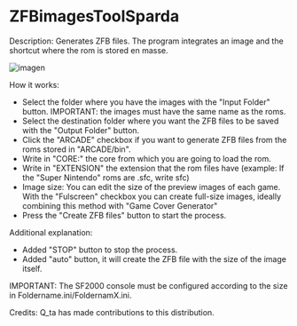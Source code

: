 # ZFBimagesToolSparda

Description: Generates ZFB files. The program integrates an image and the shortcut where the rom is stored en masse.

![imagen](https://github.com/user-attachments/assets/c23cdca6-853e-4556-8bc3-0310940f61f0)


How it works:
- Select the folder where you have the images with the "Input Folder" button. IMPORTANT: the images must have the same name as the roms.
- Select the destination folder where you want the ZFB files to be saved with the "Output Folder" button.
- Click the "ARCADE" checkbox if you want to generate ZFB files from the roms stored in "ARCADE/bin".
- Write in "CORE:" the core from which you are going to load the rom.
- Write in "EXTENSION" the extension that the rom files have (example: If the "Super Nintendo" roms are .sfc, write sfc)
- Image size: You can edit the size of the preview images of each game. With the "Fulscreen" checkbox you can create full-size images, ideally combining this method with "Game Cover Generator"
- Press the "Create ZFB files" button to start the process.

Additional explanation: 
- Added "STOP" button to stop the process.
- Added "auto" button, it will create the ZFB file with the size of the image itself. 

IMPORTANT: The SF2000 console must be configured according to the size in Foldername.ini/FoldernamX.ini.

Credits: Q_ta has made contributions to this distribution.
